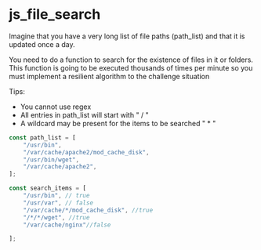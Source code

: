 # js_file_search

Imagine that you have a very long list of file paths (path_list)
and that it is updated once a day.

You need to do a function to search for the existence of files in it
or folders. This function is going to be executed thousands of times per minute so
you must implement a resilient algorithm to the challenge situation

Tips:
- You cannot use regex
- All entries in path_list will start with " / "
- A wildcard may be present for the items to be searched " * "

```js
const path_list = [
    "/usr/bin",
    "/var/cache/apache2/mod_cache_disk",
    "/usr/bin/wget",
    "/var/cache/apache2",
];

const search_items = [
    "/usr/bin", // true
    "/usr/var", // false
    "/var/cache/*/mod_cache_disk", //true
    "/*/*/wget", //true
    "/var/cache/nginx"//false

];

```
